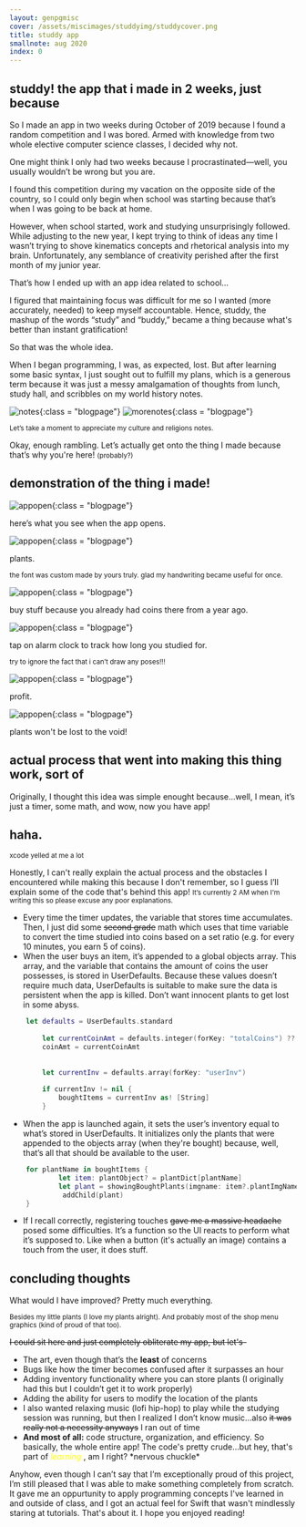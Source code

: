 ```yaml
---
layout: genpgmisc
cover: /assets/miscimages/studdyimg/studdycover.png
title: studdy app
smallnote: aug 2020 
index: 0
---
```


<h2>studdy! the app that i made in 2 weeks, just because</h2>


So I made an app in two weeks during October of 2019 because I found a random competition and I was bored. Armed with knowledge from two whole elective computer science classes, I decided why not. 


One might think I only had two weeks because I procrastinated—well, you usually wouldn’t be wrong but you are. 


I found this competition during my vacation on the opposite side of the country, so I could only begin when school was starting because that’s when I was going to be back at home. 


However, when school started, work and studying unsurprisingly followed. While adjusting to the new year, I kept trying to think of ideas any time I wasn’t trying to shove kinematics concepts and rhetorical analysis into my brain. Unfortunately, any semblance of creativity perished after the first month of my junior year. 


That’s how I ended up with an app idea related to school…


I figured that maintaining focus was difficult for me so I wanted (more accurately, needed) to keep myself accountable. Hence, studdy, the mashup of the words “study” and “buddy,” became a thing because what's better than instant gratification!


So that was the whole idea.


When I began programming, I was, as expected, lost. But after learning some basic syntax, I just sought out to fulfill my plans, which is a generous term because it was just a messy amalgamation of thoughts from lunch, study hall, and scribbles on my world history notes.



![notes](/assets/miscimages/studdyimg/studdycr2.jpg){:class = "blogpage"}
![morenotes](/assets/miscimages/studdyimg/studdycr1.jpg){:class = "blogpage"}

<small>Let’s take a moment to appreciate my culture and religions notes. </small>



Okay, enough rambling. Let’s actually get onto the thing I made because that’s why you're here! <small>(probably?)</small> 



<h2>demonstration of the thing i made!</h2>


![appopen](/assets/miscimages/studdyimg/studdy1.gif){:class = "blogpage"}

here’s what you see when the app opens.

![appopen](/assets/miscimages/studdyimg/studdy2.gif){:class = "blogpage"}

plants.

<small> the font was custom made by yours truly. glad my handwriting became useful for once. </small>


![appopen](/assets/miscimages/studdyimg/studdy3.gif){:class = "blogpage"}

buy stuff because you already had coins there from a year ago.


![appopen](/assets/miscimages/studdyimg/studdy4.gif){:class = "blogpage"}

tap on alarm clock to track how long you studied for. 


<small>try to ignore the fact that i can’t draw any poses!!!</small>


![appopen](/assets/miscimages/studdyimg/studdy5.gif){:class = "blogpage"}

profit.


![appopen](/assets/miscimages/studdyimg/studdy6.gif){:class = "blogpage"}

plants won't be lost to the void!



<h2>actual process that went into making this thing work, sort of</h2>



Originally, I thought this idea was simple enought because…well, I mean, it’s just a timer, some math, and wow, now you have app! 

<h2>haha.</h2>
<small>xcode yelled at me a lot</small>


Honestly, I can't really explain the actual process and the obstacles I encountered while making this because I don't remember, so I guess I’ll explain some of the code that's behind this app!
<small>It’s currently 2 AM when I'm writing this so please excuse any poor explanations.</small>


- Every time the timer updates, the variable that stores time accumulates. Then, I just did some ~~second grade~~ math which uses that time variable to convert the time studied into coins based on a set ratio (e.g. for every 10 minutes, you earn 5 of coins).
- When the user buys an item, it’s appended to a global objects array. This array, and the variable that contains the amount of coins the user possesses, is stored in UserDefaults. Because these values doesn’t require much data, UserDefaults is suitable to make sure the data is persistent when the app is killed. Don’t want innocent plants to get lost in some abyss.

``` swift
	let defaults = UserDefaults.standard
        
        let currentCoinAmt = defaults.integer(forKey: "totalCoins") ?? 0
        coinAmt = currentCoinAmt
        
        
        let currentInv = defaults.array(forKey: "userInv")
        
        if currentInv != nil {
            boughtItems = currentInv as! [String]
        }
```
- When the app is launched again, it sets the user’s inventory equal to what’s stored in UserDefaults. It initializes only the plants that were appended to the objects array (when they're bought) because, well, that’s all that should be available to the user. 

``` swift
	for plantName in boughtItems {
         	let item: plantObject? = plantDict[plantName]
         	let plant = showingBoughtPlants(imgname: item?.plantImgName ?? "", posx: item?.plantPosX ?? 0, posy: item?.plantPosY ?? 0, scale: item?.plantScale ?? 0, zpos: item?.plantZPos ?? 0)
        	 addChild(plant)
	}
```
- If I recall correctly, registering touches ~~gave me a massive headache~~ posed some difficulties. It’s a function so the UI reacts to perform what it’s supposed to. Like when a button (it's actually an image) contains a touch from the user, it does stuff.



<h2>concluding thoughts</h2>



What would I have improved? Pretty much everything. 

<small>Besides my little plants (I love my plants alright). And probably most of the shop menu graphics (kind of proud of that too). </small>


~~I could sit here and just completely obliterate my app, but let's-~~
- The art, even though that’s the **least** of concerns  
- Bugs like how the timer becomes confused after it surpasses an hour
- Adding inventory functionality where you can store plants (I originally had this but I couldn’t get it to work properly)
- Adding the ability for users to modify the location of the plants
- I also wanted relaxing music (lofi hip-hop) to play while the studying session was running, but then I realized I don’t know music…also ~~it was really not a necessity anyways~~ I ran out of time 
- **And most of all:** code structure, organization, and efficiency. So basically, the whole entire app! The code's pretty crude…but hey, that's part of <span style="color: yellow"> *learning* </span>, am I right? \*nervous chuckle\* 



Anyhow, even though I can’t say that I’m exceptionally proud of this project, I’m still pleased that I was able to make something completely from scratch. It gave me an oppurtunity to apply programming concepts I've learned in and outside of class, and I got an actual feel for Swift that wasn't mindlessly staring at tutorials. That's about it. I hope you enjoyed reading! 


